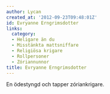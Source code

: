 ```yaml
---
author: Lycan
created_at: '2012-09-23T09:48:01Z'
id: Evryanne Erngrimsdotter
links:
  category:
  - Heligare än du
  - Misstänkta mattsniffare
  - Religiösa krigare
  - Rollpersoner
  - Zóriannunnor
title: Evryanne Erngrimsdotter
---
```


En ödestyngd och tapper zóriankrigare.